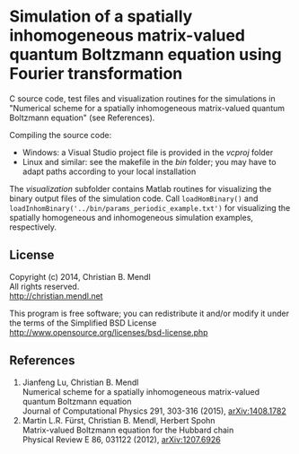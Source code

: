 Simulation of a spatially inhomogeneous matrix-valued quantum Boltzmann equation using Fourier transformation
=============================================================================================================

C source code, test files and visualization routines for the simulations in "Numerical scheme for a spatially inhomogeneous matrix-valued quantum Boltzmann equation" (see References).

Compiling the source code:
- Windows: a Visual Studio project file is provided in the *vcproj* folder
- Linux and similar: see the makefile in the *bin* folder; you may have to adapt paths according to your local installation

The *visualization* subfolder contains Matlab routines for visualizing the binary output files of the simulation code. Call `loadHomBinary()` and `loadInhomBinary('../bin/params_periodic_example.txt')` for visualizing the spatially homogeneous and inhomogeneous simulation examples, respectively.

License
-------
Copyright (c) 2014, Christian B. Mendl  
All rights reserved.  
http://christian.mendl.net

This program is free software; you can redistribute it and/or
modify it under the terms of the Simplified BSD License
http://www.opensource.org/licenses/bsd-license.php


References
----------
1. Jianfeng Lu, Christian B. Mendl  
   Numerical scheme for a spatially inhomogeneous matrix-valued quantum Boltzmann equation  
   Journal of Computational Physics 291, 303-316 (2015), [arXiv:1408.1782](http://arxiv.org/abs/1408.1782)
2. Martin L.R. Fürst, Christian B. Mendl, Herbert Spohn  
   Matrix-valued Boltzmann equation for the Hubbard chain  
   Physical Review E 86, 031122 (2012), [arXiv:1207.6926](http://arxiv.org/abs/1207.6926)
